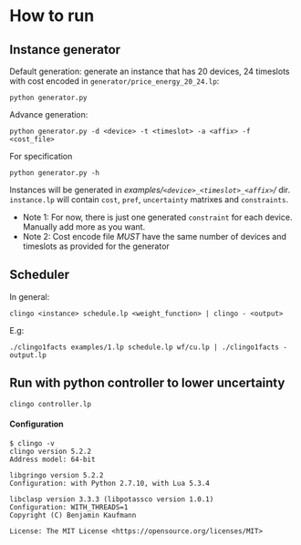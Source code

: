 # How to run

## Instance generator

Default generation: generate an instance that has 20 devices, 24 timeslots with cost encoded in `generator/price_energy_20_24.lp`: 

```
python generator.py
```

Advance generation:

```
python generator.py -d <device> -t <timeslot> -a <affix> -f <cost_file>
```

For specification
```
python generator.py -h
```

Instances will be generated in *examples/`<device>_<timeslot>_<affix>`/* dir. `instance.lp` will contain `cost`, `pref`, `uncertainty` matrixes and `constraints`. 
  
- Note 1: For now, there is just one  generated `constraint` for each device. Manually add more as you want.
- Note 2: Cost encode file *MUST* have the same number of devices and timeslots as provided for the generator

## Scheduler

In general:

```
clingo <instance> schedule.lp <weight_function> | clingo - <output>
```

E.g:

```
./clingo1facts examples/1.lp schedule.lp wf/cu.lp | ./clingo1facts - output.lp
```

## Run with python controller to lower uncertainty

```
clingo controller.lp
```

#### Configuration

```
$ clingo -v
clingo version 5.2.2
Address model: 64-bit

libgringo version 5.2.2
Configuration: with Python 2.7.10, with Lua 5.3.4

libclasp version 3.3.3 (libpotassco version 1.0.1)
Configuration: WITH_THREADS=1
Copyright (C) Benjamin Kaufmann

License: The MIT License <https://opensource.org/licenses/MIT>
```